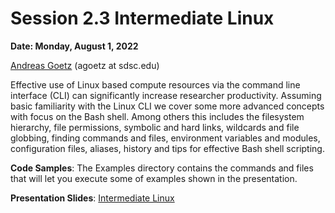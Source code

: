 # Session 2.3 Intermediate Linux #

**Date: Monday, August 1, 2022**

[Andreas Goetz](https://www.sdsc.edu/research/researcher_spotlight/goetz_andreas.html) (agoetz at sdsc.edu)

Effective use of Linux based compute resources via the command line interface (CLI) can significantly increase researcher productivity. Assuming basic familiarity with the Linux CLI we cover some more advanced concepts with focus on the Bash shell. Among others this includes the filesystem hierarchy, file permissions, symbolic and hard links, wildcards and file globbing, finding commands and files, environment variables and modules, configuration files, aliases, history and tips for effective Bash shell scripting. 

**Code Samples**: The Examples directory contains the commands and files that will let you execute some of examples shown in the presentation.

**Presentation Slides**: [Intermediate Linux](SDSC_SI2022_Intermediate_Linux.pdf)
